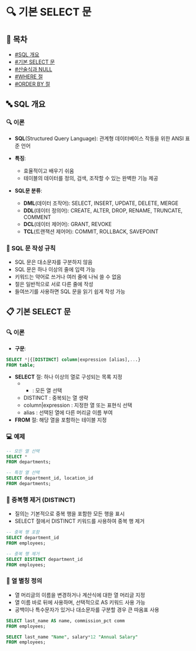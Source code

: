 # 🔍 기본 SELECT 문

## 📑 목차
- [#SQL 개요](#sql-개요)
- [#기본 SELECT 문](#기본-select-문)
- [#산술식과 NULL](#산술식과-null)
- [#WHERE 절](#where-절)
- [#ORDER BY 절](#order-by-절)

## 🔤 SQL 개요
### 🔍 이론
- **SQL**(Structured Query Language): 관계형 데이터베이스 작동을 위한 ANSI 표준 언어
- **특징**:
  - 효율적이고 배우기 쉬움
  - 테이블의 데이터를 정의, 검색, 조작할 수 있는 완벽한 기능 제공

- **SQL문 분류**:
  - **DML**(데이터 조작어): SELECT, INSERT, UPDATE, DELETE, MERGE
  - **DDL**(데이터 정의어): CREATE, ALTER, DROP, RENAME, TRUNCATE, COMMENT
  - **DCL**(데이터 제어어): GRANT, REVOKE
  - **TCL**(트랜잭션 제어어): COMMIT, ROLLBACK, SAVEPOINT

### 📝 SQL 문 작성 규칙
- SQL 문은 대소문자를 구분하지 않음
- SQL 문은 하나 이상의 줄에 입력 가능
- 키워드는 약어로 쓰거나 여러 줄에 나눠 쓸 수 없음
- 절은 일반적으로 서로 다른 줄에 작성
- 들여쓰기를 사용하면 SQL 문을 읽기 쉽게 작성 가능

## 📋 기본 SELECT 문
### 🔍 이론
- **구문**:
```sql
SELECT *|{[DISTINCT] column|expression [alias],...}  
FROM table;
```

- **SELECT** 절: 하나 이상의 열로 구성되는 목록 지정
  - * : 모든 열 선택
  - DISTINCT : 중복되는 열 생략
  - column|expression : 지정한 열 또는 표현식 선택
  - alias : 선택된 열에 다른 머리글 이름 부여
- **FROM** 절: 해당 열을 포함하는 테이블 지정

### 💻 예제
```sql
-- 모든 열 선택  
SELECT *  
FROM departments;

-- 특정 열 선택  
SELECT department_id, location_id  
FROM departments;
```
### 📝 중복행 제거 (DISTINCT)
- 질의는 기본적으로 중복 행을 포함한 모든 행을 표시
- SELECT 절에서 DISTINCT 키워드를 사용하여 중복 행 제거
```sql
-- 중복 행 포함  
SELECT department_id  
FROM employees;

-- 중복 행 제거  
SELECT DISTINCT department_id  
FROM employees;
```
### 📝 열 별칭 정의
- 열 머리글의 이름을 변경하거나 계산식에 대한 열 머리글 지정
- 열 이름 바로 뒤에 사용하며, 선택적으로 AS 키워드 사용 가능
- 공백이나 특수문자가 있거나 대소문자를 구분할 경우 큰 따옴표 사용
```sql
SELECT last_name AS name, commission_pct comm  
FROM employees;

SELECT last_name "Name", salary*12 "Annual Salary"  
FROM employees;
```
